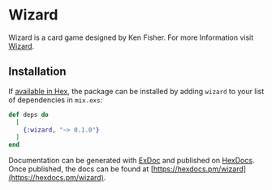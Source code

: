 # Wizard

Wizard is a card game designed by Ken Fisher.
For more Information visit [Wizard](https://www.wikiwand.com/en/Wizard_(card_game)).

## Installation

If [available in Hex](https://hex.pm/docs/publish), the package can be installed
by adding `wizard` to your list of dependencies in `mix.exs`:

```elixir
def deps do
  [
    {:wizard, "~> 0.1.0"}
  ]
end
```

Documentation can be generated with [ExDoc](https://github.com/elixir-lang/ex_doc)
and published on [HexDocs](https://hexdocs.pm). Once published, the docs can
be found at [https://hexdocs.pm/wizard](https://hexdocs.pm/wizard).

